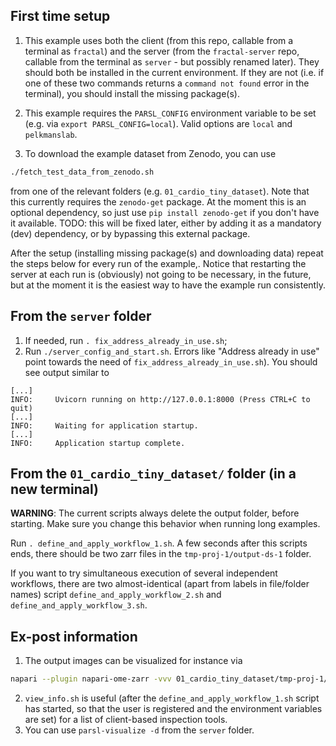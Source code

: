 ## First time setup

1. This example uses both the client (from this repo, callable from a terminal as `fractal`) and the server (from the `fractal-server` repo, callable from the terminal as `server` - but possibly renamed later). They should both be installed in the current environment. If they are not (i.e. if one of these two commands returns a `command not found` error in the terminal), you should install the missing package(s).

2. This example requires the `PARSL_CONFIG` environment variable to be set (e.g. via `export PARSL_CONFIG=local`). Valid options are `local` and `pelkmanslab`.

3. To download the example dataset from Zenodo, you can use
```bash
./fetch_test_data_from_zenodo.sh
```
from one of the relevant folders (e.g. `01_cardio_tiny_dataset`).
Note that this currently requires the `zenodo-get` package. At the moment this is an optional dependency, so just use `pip install zenodo-get` if you don't have it available.
TODO: this will be fixed later, either by adding it as a mandatory (dev) dependency, or by bypassing this external package.


After the setup (installing missing package(s) and downloading data) repeat the steps below for every run of the example,.
Notice that restarting the server at each run is (obviously) not going to be necessary, in the future, but at the moment it is the easiest way to have the example run consistently.

## From the `server` folder

1. If needed, run `. fix_address_already_in_use.sh`;
2. Run `./server_config_and_start.sh`.
Errors like "Address already in use" point towards the need of `fix_address_already_in_use.sh`).
You should see output similar to
```
[...]
INFO:     Uvicorn running on http://127.0.0.1:8000 (Press CTRL+C to quit)
[...]
INFO:     Waiting for application startup.
[...]
INFO:     Application startup complete.
```

## From the `01_cardio_tiny_dataset/` folder (in a new terminal)

**WARNING**: The current scripts always delete the output folder, before starting. Make sure you change this behavior when running long examples.

Run `. define_and_apply_workflow_1.sh`.
A few seconds after this scripts ends, there should be two zarr files in the `tmp-proj-1/output-ds-1` folder.

If you want to try simultaneous execution of several independent workflows, there are two almost-identical (apart from labels in file/folder names) script `define_and_apply_workflow_2.sh` and `define_and_apply_workflow_3.sh`.


## Ex-post information

1. The output images can be visualized for instance via
```bash
napari --plugin napari-ome-zarr -vvv 01_cardio_tiny_dataset/tmp-proj-1/output-ds-1/20200812-CardiomyocyteDifferentiation14-Cycle1.zarr/B/03/0/
```
2. `view_info.sh` is useful (after the `define_and_apply_workflow_1.sh` script has started, so that the user is registered and the environment variables are set) for a list of client-based inspection tools.
3. You can use `parsl-visualize -d` from the `server` folder.
